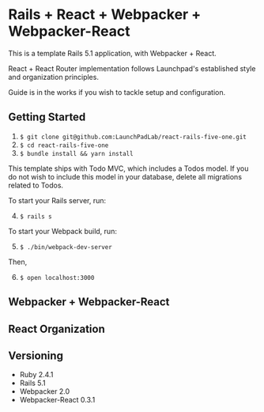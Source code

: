 # Rails + React + Webpacker + Webpacker-React


This is a template Rails 5.1 application, with Webpacker + React.

React + React Router implementation follows Launchpad's established style and organization principles.

Guide is in the works if you wish to tackle setup and configuration.
<!-- If you choose to tackle setup and configuration, feel free to follow our [guide](https://github.com/LaunchPadLab/process). -->

## Getting Started

  1. `$ git clone git@github.com:LaunchPadLab/react-rails-five-one.git`
  2. `$ cd react-rails-five-one`
  3. `$ bundle install && yarn install` 

  This template ships with Todo MVC, which includes a Todos model. 
  If you do not wish to include this model in your database, delete all migrations related to Todos.

  To start your Rails server, run:

  4. `$ rails s`

  To start your Webpack build, run:

  5. `$ ./bin/webpack-dev-server`

  Then,

  6. `$ open localhost:3000`


## Webpacker + Webpacker-React

## React Organization

## Versioning

 - Ruby 2.4.1
 - Rails 5.1
 - Webpacker 2.0
 - Webpacker-React 0.3.1
